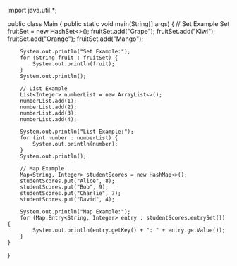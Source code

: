 import java.util.*;

public class Main {
    public static void main(String[] args) {
        // Set Example
        Set<String> fruitSet = new HashSet<>();
        fruitSet.add("Grape");
        fruitSet.add("Kiwi");
        fruitSet.add("Orange");
        fruitSet.add("Mango");

        System.out.println("Set Example:");
        for (String fruit : fruitSet) {
            System.out.println(fruit);
        }
        System.out.println();

        // List Example
        List<Integer> numberList = new ArrayList<>();
        numberList.add(1);
        numberList.add(2);
        numberList.add(3);
        numberList.add(4);

        System.out.println("List Example:");
        for (int number : numberList) {
            System.out.println(number);
        }
        System.out.println();

        // Map Example
        Map<String, Integer> studentScores = new HashMap<>();
        studentScores.put("Alice", 8);
        studentScores.put("Bob", 9);
        studentScores.put("Charlie", 7);
        studentScores.put("David", 4);

        System.out.println("Map Example:");
        for (Map.Entry<String, Integer> entry : studentScores.entrySet()) {
            System.out.println(entry.getKey() + ": " + entry.getValue());
        }
    }
}
